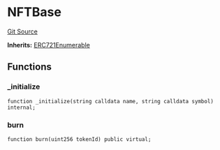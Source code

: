 # NFTBase
[Git Source](https://github.com/Crossbell-Box/Crossbell-Contracts/blob/1bc9213c7fb7853b038310c6b20bef0fd2cf388b/contracts/base/NFTBase.sol)

**Inherits:**
[ERC721Enumerable](/contracts/base/ERC721Enumerable.sol/contract.ERC721Enumerable.md)


## Functions
### _initialize


```solidity
function _initialize(string calldata name, string calldata symbol) internal;
```

### burn


```solidity
function burn(uint256 tokenId) public virtual;
```

